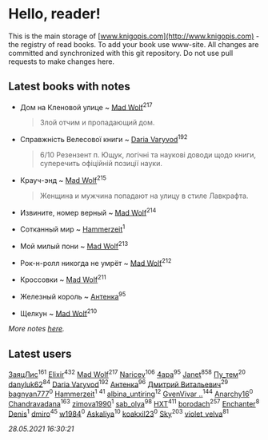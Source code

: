 # Hello, reader!
This is the main storage of [www.knigopis.com](http://www.knigopis.com) - the registry of read books.
To add your book use www-site. All changes are committed and synchronized with this git repository.
Do not use pull requests to make changes here.


## Latest books with notes
* Дом на Кленовой улице ~ [Mad Wolf](users/947/94738840-vkontakte)<sup>217</sup>
    > Злой отчим и пропадающий дом.

* Справжність Велесової книги ~ [Daria Varyvod](users/829/829893410524253-facebook)<sup>192</sup>
    > 6/10 Резензент п. Ющук, логічні та наукові доводи щодо книги, суперечить офіційній позиції науки.

* Крауч-энд ~ [Mad Wolf](users/947/94738840-vkontakte)<sup>215</sup>
    > Женщина и мужчина попадают на улицу в стиле Лавкрафта.

* Извините, номер верный ~ [Mad Wolf](users/947/94738840-vkontakte)<sup>214</sup>

* Сотканный мир ~ [Hammerzeit](users/103/103389838241993724492-google)<sup>1</sup>

* Мой милый пони ~ [Mad Wolf](users/947/94738840-vkontakte)<sup>213</sup>

* Рок-н-ролл никогда не умрёт ~ [Mad Wolf](users/947/94738840-vkontakte)<sup>212</sup>

* Кроссовки ~ [Mad Wolf](users/947/94738840-vkontakte)<sup>211</sup>

* Железный король ~ [Антенка](users/118/118158645037334943900-google)<sup>95</sup>

* Щелкун ~ [Mad Wolf](users/947/94738840-vkontakte)<sup>210</sup>


_More notes [here](latest_books_with_notes.md)._


## Latest users
[ЗаяцЛис](users/112/112388384595246311466-google)<sup>161</sup> 
[Elixir](users/115/115826717712507836033-google)<sup>432</sup> 
[Mad Wolf](users/947/94738840-vkontakte)<sup>217</sup> 
[Naricev](users/107/107090515204537133928-google)<sup>106</sup> 
[4apa](users/117/117392596378069249667-google)<sup>95</sup> 
[Janet](users/108/108113656204404967440-google)<sup>858</sup> 
[Пу_тем](users/344/3448154788585127-facebook)<sup>20</sup> 
[danyluk62](users/374/374149854-vkontakte)<sup>84</sup> 
[Daria Varyvod](users/829/829893410524253-facebook)<sup>192</sup> 
[Антенка](users/118/118158645037334943900-google)<sup>96</sup> 
[Дмитрий Витальевич](users/116/116650782618177766821-googleplus)<sup>29</sup> 
[bagnyan777](users/275/2756136091613116923-mailru)<sup>0</sup> 
[Hammerzeit](users/103/103389838241993724492-google)<sup>1</sup> 
[](users/153/1537586159620888-facebook)<sup>41</sup> 
[albina_untiring](users/257/2579695-vkontakte)<sup>12</sup> 
[GvenVivar ..](users/158/158266434925901-facebook)<sup>144</sup> 
[Anarchy16](users/103/103241427589325528077-google)<sup>0</sup> 
[Chandravadana](users/105/105866022348292919948-google)<sup>163</sup> 
[zimova1990](users/111/111025093-yandex)<sup>1</sup> 
[sab_olya](users/139/139338401-vkontakte)<sup>98</sup> 
[HXT](users/100/100002563462782-facebook)<sup>411</sup> 
[borodach](users/157/15706320-vkontakte)<sup>257</sup> 
[Enchanter](users/100/100275284640928997494-google)<sup>8</sup> 
[Denis](users/100/100001355756908-facebook)<sup>1</sup> 
[dmiro](users/571/5714115-vkontakte)<sup>45</sup> 
[w1984](users/107/107323625212383253068-google)<sup>0</sup> 
[Askaliya](users/326/326783541-vkontakte)<sup>10</sup> 
[koakxil23](users/513/513268475-yandex)<sup>0</sup> 
[Sky](users/118/118049897850017649660-googleplus)<sup>203</sup> 
[violet_velva](users/116/116961712580551399099-google)<sup>81</sup> 


_28.05.2021 16:30:21_

